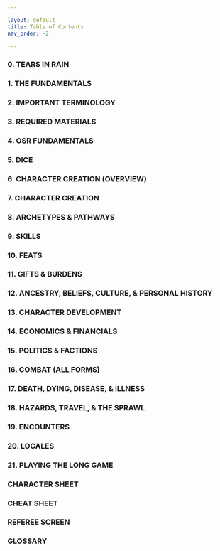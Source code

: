 ```yaml
---

layout: default
title: Table of Contents
nav_order: -2

---
```


### 0. TEARS IN RAIN
### 1. THE FUNDAMENTALS
### 2. IMPORTANT TERMINOLOGY
### 3. REQUIRED MATERIALS
### 4. OSR FUNDAMENTALS
### 5. DICE
### 6. CHARACTER CREATION (OVERVIEW)
### 7. CHARACTER CREATION
### 8. ARCHETYPES & PATHWAYS
### 9. SKILLS
### 10. FEATS
### 11. GIFTS & BURDENS
### 12. ANCESTRY, BELIEFS, CULTURE, & PERSONAL HISTORY
### 13. CHARACTER DEVELOPMENT 
### 14. ECONOMICS & FINANCIALS
### 15. POLITICS & FACTIONS
### 16. COMBAT (ALL FORMS)
### 17. DEATH, DYING, DISEASE, & ILLNESS
### 18. HAZARDS, TRAVEL, & THE SPRAWL
### 19. ENCOUNTERS
### 20. LOCALES
### 21. PLAYING THE LONG GAME
### CHARACTER SHEET
### CHEAT SHEET
### REFEREE SCREEN
### GLOSSARY
